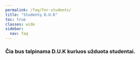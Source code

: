 ```yaml
---
permalink: /faq/for-students/
title: "Studentų D.U.K"
toc: true
classes: wide
sidebar:
  nav: faq
---
```


### Čia bus talpinama D.U.K kuriuos užduota studentai.